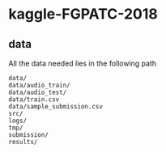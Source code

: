 # kaggle-FGPATC-2018

## data

All the data needed lies in the following path 

``` 
data/
data/audio_train/
data/audio_test/
data/train.csv
data/sample_submission.csv
src/
logs/
tmp/
submission/
results/
``` 


